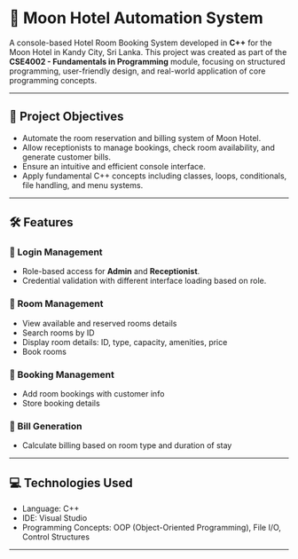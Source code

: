 
# 🏨 Moon Hotel Automation System

A console-based Hotel Room Booking System developed in **C++** for the Moon Hotel in Kandy City, Sri Lanka. This project was created as part of the **CSE4002 - Fundamentals in Programming** module, focusing on structured programming, user-friendly design, and real-world application of core programming concepts.

---

## 🎯 Project Objectives

- Automate the room reservation and billing system of Moon Hotel.
- Allow receptionists to manage bookings, check room availability, and generate customer bills.
- Ensure an intuitive and efficient console interface.
- Apply fundamental C++ concepts including classes, loops, conditionals, file handling, and menu systems.

---

## 🛠️ Features

### 🔐 Login Management
- Role-based access for **Admin** and **Receptionist**.
- Credential validation with different interface loading based on role.

### 🏨 Room Management 
- View available and reserved rooms details
- Search rooms by ID 
- Display room details: ID, type, capacity, amenities, price
- Book rooms

### 📅 Booking Management 
- Add room bookings with customer info
- Store booking details 

### 🧾 Bill Generation
- Calculate billing based on room type and duration of stay

---

## 💻 Technologies Used

- Language: C++
- IDE: Visual Studio
- Programming Concepts: OOP (Object-Oriented Programming), File I/O, Control Structures

---

